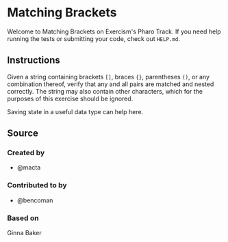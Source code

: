 # Matching Brackets

Welcome to Matching Brackets on Exercism's Pharo Track.
If you need help running the tests or submitting your code, check out `HELP.md`.

## Instructions

Given a string containing brackets `[]`, braces `{}`, parentheses `()`, or any combination thereof, verify that any and all pairs are matched and nested correctly.
The string may also contain other characters, which for the purposes of this exercise should be ignored.

Saving state in a useful data type can help here.

## Source

### Created by

- @macta

### Contributed to by

- @bencoman

### Based on

Ginna Baker